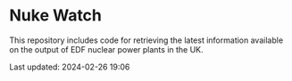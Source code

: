 # Nuke Watch

This repository includes code for retrieving the latest information available on the output of EDF nuclear power plants in the UK.

Last updated: 2024-02-26 19:06
